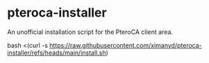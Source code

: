 # pteroca-installer
An unofficial installation script for the PteroCA client area.

bash <(curl -s https://raw.githubusercontent.com/ximanyd/pteroca-installer/refs/heads/main/install.sh)
